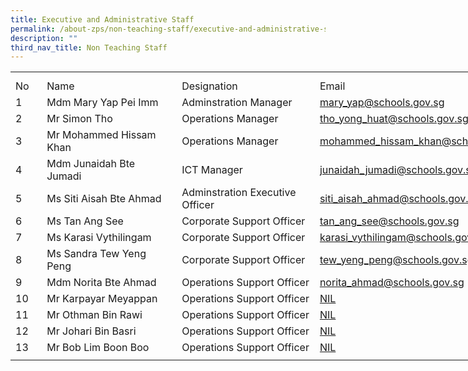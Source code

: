 ```yaml
---
title: Executive and Administrative Staff
permalink: /about-zps/non-teaching-staff/executive-and-administrative-staff/
description: ""
third_nav_title: Non Teaching Staff
---
```

<table style="border-collapse:
 collapse;width:620pt" width="825" cellspacing="0" cellpadding="0" border="0"><colgroup><col style="mso-width-source:userset;mso-width-alt:1462;width:30pt" width="40"> <col style="mso-width-source:userset;mso-width-alt:9142;
 width:188pt" span="2" width="250"> <col style="mso-width-source:userset;mso-width-alt:10422;width:214pt" width="285"></colgroup><tbody><tr style="mso-height-source:userset;height:7.5pt" height="10"><td style="height:7.5pt;width:30pt" width="40" class="xl66" height="10"><a name="RANGE!B4:E19"></a></td><td style="width:188pt" width="250" class="xl67"></td><td style="width:188pt" width="250" class="xl67"></td><td style="width:214pt" width="285" class="xl67"></td></tr><tr style="height:15.0pt" height="20"><td style="height:15.0pt" class="xl68" height="20">No</td><td style="border-left:none" class="xl69">Name</td><td style="border-left:none" class="xl69">Designation</td><td style="border-left:none" class="xl68">Email<span style="mso-spacerun:yes">&nbsp;</span></td></tr><tr style="height:15.0pt" height="20"><td style="height:15.0pt;border-top:none" class="xl68" height="20">1</td><td style="border-top:none;border-left:none" class="xl69">Mdm Mary Yap Pei Imm<span style="mso-spacerun:yes">&nbsp;</span></td><td style="border-top:none;border-left:none" class="xl69">Adminstration Manager</td><td style="border-top:none;border-left:none" class="xl70"><a href="mailto:mary_yap@schools.gov.sg">mary_yap@schools.gov.sg</a></td></tr><tr style="height:15.0pt" height="20"><td style="height:15.0pt;border-top:none" class="xl68" height="20">2</td><td style="border-top:none;border-left:none;width:188pt" width="250" class="xl71">Mr Simon Tho</td><td style="border-top:none;border-left:none" class="xl69">Operations Manager</td><td style="border-top:none;border-left:none" class="xl70"><a href="mailto:tho_yong_huat@schools.gov.sg">tho_yong_huat@schools.gov.sg</a></td></tr><tr style="height:15.0pt" height="20"><td style="height:15.0pt;border-top:none" class="xl68" height="20">3</td><td style="border-top:none;border-left:none" class="xl69">Mr Mohammed Hissam Khan<span style="mso-spacerun:yes">&nbsp;</span></td><td style="border-top:none;border-left:none" class="xl69">Operations Manager</td><td style="border-top:none;border-left:none" class="xl70"><a href="mailto:mohammed_hissam_khan@schools.gov.sg">mohammed_hissam_khan@schools.gov.sg</a></td></tr><tr style="height:15.0pt" height="20"><td style="height:15.0pt;border-top:none" class="xl68" height="20">4</td><td style="border-top:none;border-left:none" class="xl69">Mdm Junaidah Bte Jumadi<span style="mso-spacerun:yes">&nbsp;</span></td><td style="border-top:none;border-left:none" class="xl69">ICT Manager</td><td style="border-top:none;border-left:none" class="xl70"><a href="mailto:junaidah_jumadi@schools.gov.sg">junaidah_jumadi@schools.gov.sg</a></td></tr><tr style="height:15.0pt" height="20"><td style="height:15.0pt;border-top:none" class="xl68" height="20">5</td><td style="border-top:none;border-left:none" class="xl69">Ms Siti Aisah Bte Ahmad<span style="mso-spacerun:yes">&nbsp;</span></td><td style="border-top:none;border-left:none" class="xl69">Adminstration Executive Officer</td><td style="border-top:none;border-left:none" class="xl70"><a href="mailto:siti_aisah_ahmad@moe.edu.sg">siti_aisah_ahmad@schools.gov.sg</a></td></tr><tr style="height:15.0pt" height="20"><td style="height:15.0pt;border-top:none" class="xl68" height="20">6</td><td style="border-top:none;border-left:none" class="xl69">Ms Tan Ang See</td><td style="border-top:none;border-left:none" class="xl69">Corporate Support Officer</td><td style="border-top:none;border-left:none" class="xl70"><a href="mailto:tan_ang_see@schools.gov.sg">tan_ang_see@schools.gov.sg</a></td></tr><tr style="height:15.0pt" height="20"><td style="height:15.0pt;border-top:none" class="xl68" height="20">7</td><td style="border-top:none;border-left:none" class="xl69">Ms Karasi Vythilingam</td><td style="border-top:none;border-left:none" class="xl69">Corporate Support Officer</td><td style="border-top:none;border-left:none" class="xl70"><a href="mailto:karasi_vythilingam@schools.gov.sg">karasi_vythilingam@schools.gov.sg</a></td></tr><tr style="height:15.0pt" height="20"><td style="height:15.0pt;border-top:none" class="xl68" height="20">8</td><td style="border-top:none;border-left:none" class="xl69">Ms Sandra Tew Yeng Peng</td><td style="border-top:none;border-left:none" class="xl69">Corporate Support Officer</td><td style="border-top:none;border-left:none" class="xl70"><a href="mailto:norita_ahmad@schools.gov.sg">tew_yeng_peng@schools.gov.sg</a></td></tr><tr style="height:15.0pt" height="20"><td style="height:15.0pt;border-top:none" class="xl68" height="20">9</td><td style="border-top:none;border-left:none" class="xl69">Mdm Norita Bte Ahmad<span style="mso-spacerun:yes">&nbsp;</span></td><td style="border-top:none;border-left:none" class="xl69">Operations Support Officer</td><td style="border-top:none;border-left:none" class="xl70"><a href="mailto:zhonghua_ps@moe.edu.sg">norita_ahmad@schools.gov.sg</a></td></tr><tr style="height:15.0pt" height="20"><td style="height:15.0pt;border-top:none" class="xl68" height="20">10</td><td style="border-top:none;border-left:none" class="xl69">Mr Karpayar Meyappan</td><td style="border-top:none;border-left:none" class="xl69">Operations Support Officer</td><td style="border-top:none;border-left:none" class="xl70"><a href="mailto:zhonghua_ps@moe.edu.sg">NIL</a></td></tr><tr style="height:15.0pt" height="20"><td style="height:15.0pt;border-top:none" class="xl68" height="20">11</td><td style="border-top:none;border-left:none" class="xl69">Mr Othman Bin Rawi<span style="mso-spacerun:yes">&nbsp;</span></td><td style="border-top:none;border-left:none" class="xl69">Operations Support Officer</td><td style="border-top:none;border-left:none" class="xl70"><a href="mailto:zhonghua_ps@moe.edu.sg">NIL</a></td></tr><tr style="height:15.0pt" height="20"><td style="height:15.0pt;border-top:none" class="xl68" height="20">12</td><td style="border-top:none;border-left:none" class="xl69">Mr Johari Bin Basri<span style="mso-spacerun:yes">&nbsp;</span></td><td style="border-top:none;border-left:none" class="xl69">Operations Support Officer</td><td style="border-top:none;border-left:none" class="xl70"><a href="mailto:zhonghua_ps@moe.edu.sg">NIL</a></td></tr><tr style="height:15.0pt" height="20"><td style="height:15.0pt;border-top:none" class="xl68" height="20">13</td><td style="border-top:none;border-left:none" class="xl69">Mr Bob Lim Boon Boo<span style="mso-spacerun:yes">&nbsp;</span></td><td style="border-top:none;border-left:none" class="xl69">Operations Support Officer</td><td style="border-top:none;border-left:none" class="xl70"><a href="mailto:zhonghua_ps@moe.edu.sg">NIL</a></td></tr><tr style="mso-height-source:userset;height:5.25pt" height="7"><td style="height:5.25pt" class="xl66" height="7"></td><td class="xl67"></td><td class="xl67"></td><td class="xl67"></td></tr></tbody></table>